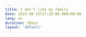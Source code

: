 ```yaml
---
title: I dot't like my family
date: 2023-09-15T17:20:00.000+08:00
lang: en
duration: 10min
layout: 'default'
---
```


<Title />

I don't like my biological family because I grew up in a suppressive environment from a young age.

I have a "cousin" who is my father's sister's son. It seems like he got hold of a script for someone else's child – excelling in academics, tall, and with good looks. Whenever I visit my grandmother's house, I can't escape being compared, whether it's about grades or work. It's as if he's a paragon of excellence in my father's eyes, having even secured a government job.

I am very fortunate to have reached adulthood and left that family behind. Although I cannot completely distance myself from them in this country, I no longer have to listen to their complaints every day.

I can use my phone during meals, choose not to have onions, and avoid eating foods I dislike. These are things I could never do while living with them.

Of course, when I was younger, I used to hear about another "cousin," my mother's brother's son. He was naturally talented academically, even standing on a podium at a young age to teach his peers.

I never realized that when I was a child, my parents never asked if I was happy at school. Instead, they would say, "How's your brother doing? What awards did he receive? Did the teachers praise him again? At school, even the teachers don't remember you, and every year, your evaluations just consist of empty words."

I don't particularly want to dwell on those times. I just want to tell everyone here that I don't like living with them, I don't like eating with them, and I don't like talking to them. I just want to stay away from them.

In fact, when I left school and didn't return home, I chose to work directly. I thought to myself that I could live in a place completely without them, and I unconsciously felt relieved.

Of course, during this time, they always denied everything I did, easily dismissing it.

Naturally, I am an unfilial child. I have been nurtured by them to the point where I can't empathize with them; I just find them noisy. They always say, "We are doing this for your own good; we love you." But they have never shown it. Well, they've said it, but there were no actions to back it up. In the end, they would only say in a casual tone, "We love you; we just don't know how to express it."

Now, I don't need them anymore. I was always a rootless person, never expecting them to buy me a house, a car, or arrange everything for me. Maybe I will eventually end up alone, never getting married. As long as I can stay away from them, that's all I need.

I don't feel the need to list their wrongdoings here. I just want to be able to distance myself from them.
